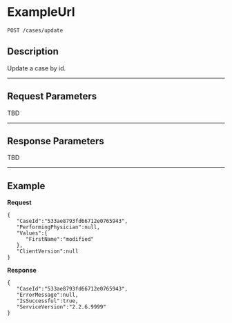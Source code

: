 # ExampleUrl

    POST /cases/update

## Description

Update a case by id.

***

## Request Parameters

TBD

***

## Response Parameters

TBD

***

## Example
**Request**

	{
	   "CaseId":"533ae8793fd66712e0765943",
	   "PerformingPhysician":null,
	   "Values":{
		  "FirstName":"modified"
	   },
	   "ClientVersion":null
	}

**Response**

	{
	   "CaseId":"533ae8793fd66712e0765943",
	   "ErrorMessage":null,
	   "IsSuccessful":true,
	   "ServiceVersion":"2.2.6.9999"
	}
